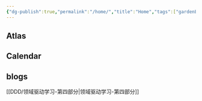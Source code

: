 ```yaml
---
{"dg-publish":true,"permalink":"/home/","title":"Home","tags":["gardenEntry"]}
---
```



## Atlas


## Calendar


## blogs 

[[DDD/领域驱动学习-第四部分\|领域驱动学习-第四部分]]